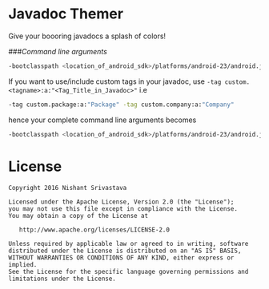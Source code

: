 # **Javadoc Themer**
Give your boooring javadocs a splash of colors!

###*Command line arguments*

```bash
-bootclasspath <location_of_android_sdk>/platforms/android-23/android.jar -encoding UTF-8 -docencoding utf-8 -charset utf-8 -stylesheetfile <location_of_generated_stylesheet>/javadoc_stylesheet.css

```
If you want to use/include custom tags in your javadoc, use `-tag custom.<tagname>:a:"<Tag_Title_in_Javadoc>"` i.e
```bash
-tag custom.package:a:"Package" -tag custom.company:a:"Company" 

```

hence your complete command line arguments becomes
```bash
-bootclasspath <location_of_android_sdk>/platforms/android-23/android.jar -encoding UTF-8 -docencoding utf-8 -charset utf-8 -tag custom.package:a:"Package" -tag custom.company:a:"Company"  -stylesheetfile <location_of_generated_stylesheet>/javadoc_stylesheet.css
```


License
=======

    Copyright 2016 Nishant Srivastava

    Licensed under the Apache License, Version 2.0 (the "License");
    you may not use this file except in compliance with the License.
    You may obtain a copy of the License at

       http://www.apache.org/licenses/LICENSE-2.0

    Unless required by applicable law or agreed to in writing, software
    distributed under the License is distributed on an "AS IS" BASIS,
    WITHOUT WARRANTIES OR CONDITIONS OF ANY KIND, either express or implied.
    See the License for the specific language governing permissions and
    limitations under the License.
